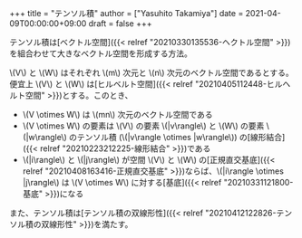 +++
title = "テンソル積"
author = ["Yasuhito Takamiya"]
date = 2021-04-09T00:00:00+09:00
draft = false
+++

テンソル積は[ベクトル空間]({{< relref "20210330135536-ヘクトル空間" >}})を組合わせて大きなベクトル空間を形成する方法。

\\(V\\) と \\(W\\) はそれぞれ \\(m\\) 次元と \\(n\\) 次元のベクトル空間であるとする。便宜上 \\(V\\) と \\(W\\) は[ヒルベルト空間]({{< relref "20210405112448-ヒルヘルト空間" >}})とする。このとき、

-   \\(V \otimes W\\) は \\(mn\\) 次元のベクトル空間である
-   \\(V \otimes W\\) の要素は \\(V\\) の要素 \\(|v\rangle\\) と \\(W\\) の要素 \\(|w\rangle\\) のテンソル積 (\\(|v\rangle \otimes |w\rangle\\)) の[線形結合]({{< relref "20210223212225-線形結合" >}})である
-   \\(|i\rangle\\) と \\(|j\rangle\\) が空間 \\(V\\) と \\(W\\) の[正規直交基底]({{< relref "20210408163416-正規直交基底" >}})ならば、\\(|i\rangle \otimes |j\rangle\\) は \\(V \otimes W\\) に対する[基底]({{< relref "20210331121800-基底" >}})になる

また、テンソル積は[テンソル積の双線形性]({{< relref "20210412122826-テンソル積の双線形性" >}})を満たす。
